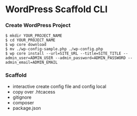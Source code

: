 # WordPress Scaffold CLI

### Create WordPress Project
```shell
$ mkdir YOUR_PROJECT_NAME
$ cd YOUR_PROJECT_NAME
$ wp core download
$ mv ./wp-config-sample.php ./wp-config.php
$ wp core install --url=SITE_URL --title=SITE_TITLE --admin_user=ADMIN_USER --admin_password=ADMIN_PASSWORD --admin_email=ADMIN_EMAIL
```

### Scaffold
* interactive create config file and config local
* copy over .htcacess
* gitignore
* composer
* package.json
